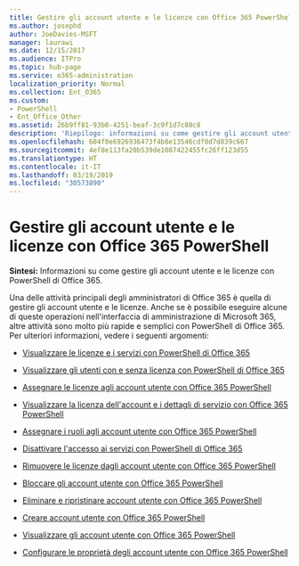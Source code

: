 ```yaml
---
title: Gestire gli account utente e le licenze con Office 365 PowerShell
ms.author: josephd
author: JoeDavies-MSFT
manager: laurawi
ms.date: 12/15/2017
ms.audience: ITPro
ms.topic: hub-page
ms.service: o365-administration
localization_priority: Normal
ms.collection: Ent_O365
ms.custom:
- PowerShell
- Ent_Office_Other
ms.assetid: 26b9ff81-93b0-4251-beaf-3c9f1d7c80c8
description: 'Riepilogo: informazioni su come gestire gli account utente e le licenze con PowerShell di Office 365.'
ms.openlocfilehash: 604f0e6926936473f4b8e13546cdf0d7d839c667
ms.sourcegitcommit: 4ef8e113fa20b539de1087422455fc26ff123d55
ms.translationtype: HT
ms.contentlocale: it-IT
ms.lasthandoff: 03/19/2019
ms.locfileid: "30573890"
---
```

# <a name="manage-user-accounts-and-licenses-with-office-365-powershell"></a>Gestire gli account utente e le licenze con Office 365 PowerShell

 **Sintesi:** Informazioni su come gestire gli account utente e le licenze con PowerShell di Office 365.
  
Una delle attività principali degli amministratori di Office 365 è quella di gestire gli account utente e le licenze. Anche se è possibile eseguire alcune di queste operazioni nell'interfaccia di amministrazione di Microsoft 365, altre attività sono molto più rapide e semplici con PowerShell di Office 365. Per ulteriori informazioni, vedere i seguenti argomenti:
  
- [Visualizzare le licenze e i servizi con PowerShell di Office 365](view-licenses-and-services-with-office-365-powershell.md)
    
- [Visualizzare gli utenti con e senza licenza con PowerShell di Office 365](view-licensed-and-unlicensed-users-with-office-365-powershell.md)
    
- [Assegnare le licenze agli account utente con Office 365 PowerShell](assign-licenses-to-user-accounts-with-office-365-powershell.md)
    
- [Visualizzare la licenza dell'account e i dettagli di servizio con Office 365 PowerShell](view-account-license-and-service-details-with-office-365-powershell.md)
    
- [Assegnare i ruoli agli account utente con Office 365 PowerShell](assign-roles-to-user-accounts-with-office-365-powershell.md)
    
- [Disattivare l'accesso ai servizi con PowerShell di Office 365](disable-access-to-services-with-office-365-powershell.md)
    
- [Rimuovere le licenze dagli account utente con Office 365 PowerShell](remove-licenses-from-user-accounts-with-office-365-powershell.md)
    
- [Bloccare gli account utente con Office 365 PowerShell](block-user-accounts-with-office-365-powershell.md)
    
- [Eliminare e ripristinare account utente con Office 365 PowerShell](delete-and-restore-user-accounts-with-office-365-powershell.md)
    
- [Creare account utente con Office 365 PowerShell](create-user-accounts-with-office-365-powershell.md)
    
- [Visualizzare gli account utente con Office 365 PowerShell](view-user-accounts-with-office-365-powershell.md)
    
- [Configurare le proprietà degli account utente con Office 365 PowerShell](configure-user-account-properties-with-office-365-powershell.md)
    


